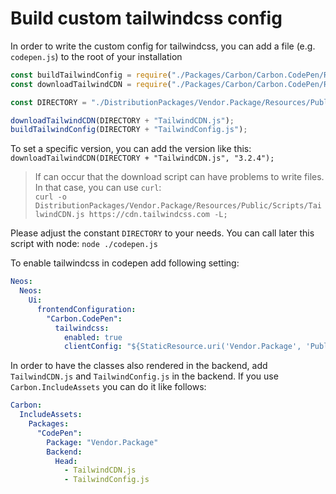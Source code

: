 # Build custom tailwindcss config

In order to write the custom config for tailwindcss, you can add a file (e.g. `codepen.js`) to the root of your installation

```js
const buildTailwindConfig = require("./Packages/Carbon/Carbon.CodePen/Resources/Private/Build/buildTailwindConfig.js");
const downloadTailwindCDN = require("./Packages/Carbon/Carbon.CodePen/Resources/Private/Build/downloadTailwindCDN.js");

const DIRECTORY = "./DistributionPackages/Vendor.Package/Resources/Public/Scripts/";

downloadTailwindCDN(DIRECTORY + "TailwindCDN.js");
buildTailwindConfig(DIRECTORY + "TailwindConfig.js");
```

To set a specific version, you can add the version like this: `downloadTailwindCDN(DIRECTORY + "TailwindCDN.js", "3.2.4");`

> If can occur that the download script can have problems to write files. In that case, you can use `curl`:  
`curl -o DistributionPackages/Vendor.Package/Resources/Public/Scripts/TailwindCDN.js https://cdn.tailwindcss.com -L;`

Please adjust the constant `DIRECTORY` to your needs. You can call later this script with node: `node ./codepen.js`

To enable tailwindcss in codepen add following setting:

```yaml
Neos:
  Neos:
    Ui:
      frontendConfiguration:
        "Carbon.CodePen":
          tailwindcss:
            enabled: true
            clientConfig: "${StaticResource.uri('Vendor.Package', 'Public/Scripts/TailwindConfig.js')}"
```

In order to have the classes also rendered in the backend, add `TailwindCDN.js` and `TailwindConfig.js` in the backend.
If you use `Carbon.IncludeAssets` you can do it like follows:

```yaml
Carbon:
  IncludeAssets:
    Packages:
      "CodePen":
        Package: "Vendor.Package"
        Backend:
          Head:
            - TailwindCDN.js
            - TailwindConfig.js
```
